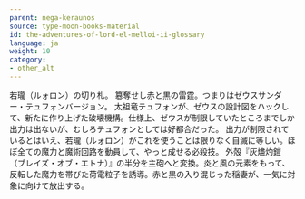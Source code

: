 ```yaml
---
parent: nega-keraunos
source: type-moon-books-material
id: the-adventures-of-lord-el-melloi-ii-glossary
language: ja
weight: 10
category:
- other_alt
---
```


若瓏（ルォロン）の切り札。
簒奪せし赤と黒の雷霆。つまりはゼウスサンダー・テュフォンバージョン。
太祖竜テュフォンが、ゼウスの設計図をハックして、新たに作り上げた破壊機構。仕様上、ゼウスが制限していたところまでしか出力は出ないが、むしろテュフォンとしては好都合だった。
出力が制限されているとはいえ、若瓏（ルォロン）がこれを使うことは限りなく自滅に等しい。ほぼ全ての魔力と魔術回路を動員して、やっと成せる必殺技。
外殻『灰燼灼鎧（ブレイズ・オブ・エトナ）』の半分を主砲へと変換。炎と風の元素をもって、反転した魔力を帯びた荷電粒子を誘導。赤と黒の入り混じった稲妻が、一気に対象に向けて放出する。
